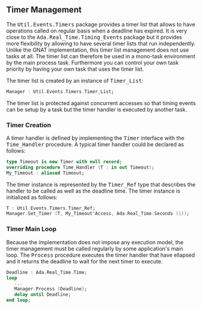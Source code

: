 ## Timer Management
The <tt>Util.Events.Timers</tt> package provides a timer list that allows to have
operations called on regular basis when a deadline has expired.  It is very close to
the <tt>Ada.Real_Time.Timing_Events</tt> package but it provides more flexibility
by allowing to have several timer lists that run independently.  Unlike the GNAT
implementation, this timer list management does not use tasks at all.  The timer list
can therefore be used in a mono-task environment by the main process task.  Furthermore
you can control your own task priority by having your own task that uses the timer list.

The timer list is created by an instance of <tt>Timer_List</tt>:

```Ada
Manager : Util.Events.Timers.Timer_List;
```

The timer list is protected against concurrent accesses so that timing events can be
setup by a task but the timer handler is executed by another task.

### Timer Creation
A timer handler is defined by implementing the <tt>Timer</tt> interface with the
<tt>Time_Handler</tt> procedure.  A typical timer handler could be declared as follows:

```Ada
type Timeout is new Timer with null record;
overriding procedure Time_Handler (T : in out Timeout);
My_Timeout : aliased Timeout;

```

The timer instance is represented by the <tt>Timer_Ref</tt> type that describes the handler
to be called as well as the deadline time.  The timer instance is initialized as follows:

```Ada
T : Util.Events.Timers.Timer_Ref;
Manager.Set_Timer (T, My_Timeout'Access, Ada.Real_Time.Seconds (1));
```

### Timer Main Loop
Because the implementation does not impose any execution model, the timer management must
be called regularly by some application's main loop.  The <tt>Process</tt> procedure
executes the timer handler that have ellapsed and it returns the deadline to wait for the
next timer to execute.

```Ada
Deadline : Ada.Real_Time.Time;
loop
   ...
   Manager.Process (Deadline);
   delay until Deadline;
end loop;
```

